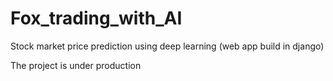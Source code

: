 # Fox_trading_with_AI
Stock market price prediction using deep learning (web app build in django)

The project is under production

